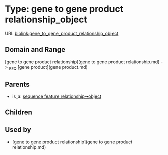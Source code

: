 
# Type: gene to gene product relationship_object




URI: [biolink:gene_to_gene_product_relationship_object](https://w3id.org/biolink/vocab/gene_to_gene_product_relationship_object)


## Domain and Range

[gene to gene product relationship](gene to gene product relationship.md) ->  <sub>REQ</sub> [gene product](gene product.md)

## Parents

 *  is_a: [sequence feature relationship➞object](sequence_feature_relationship_object.md)

## Children


## Used by

 * [gene to gene product relationship](gene to gene product relationship.md)
